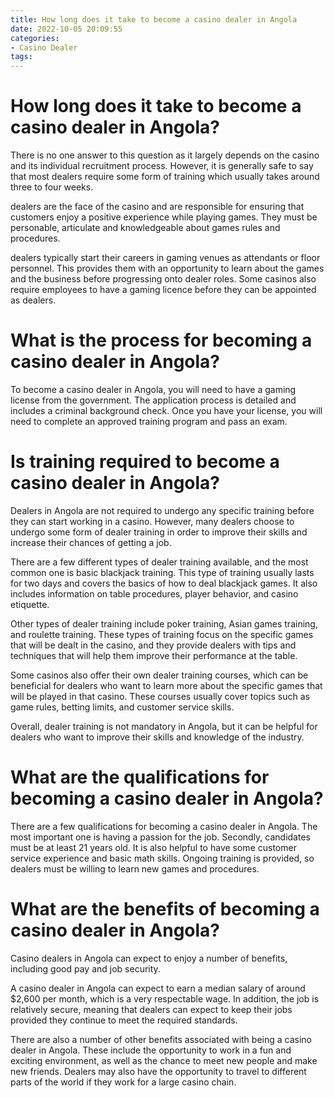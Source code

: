 ```yaml
---
title: How long does it take to become a casino dealer in Angola
date: 2022-10-05 20:09:55
categories:
- Casino Dealer
tags:
---
```



#  How long does it take to become a casino dealer in Angola?

There is no one answer to this question as it largely depends on the casino and its individual recruitment process. However, it is generally safe to say that most dealers require some form of training which usually takes around three to four weeks.

 dealers are the face of the casino and are responsible for ensuring that customers enjoy a positive experience while playing games. They must be personable, articulate and knowledgeable about games rules and procedures.

dealers typically start their careers in gaming venues as attendants or floor personnel. This provides them with an opportunity to learn about the games and the business before progressing onto dealer roles. Some casinos also require employees to have a gaming licence before they can be appointed as dealers.

#  What is the process for becoming a casino dealer in Angola?

To become a casino dealer in Angola, you will need to have a gaming license from the government. The application process is detailed and includes a criminal background check. Once you have your license, you will need to complete an approved training program and pass an exam.

#  Is training required to become a casino dealer in Angola?

Dealers in Angola are not required to undergo any specific training before they can start working in a casino. However, many dealers choose to undergo some form of dealer training in order to improve their skills and increase their chances of getting a job.

There are a few different types of dealer training available, and the most common one is basic blackjack training. This type of training usually lasts for two days and covers the basics of how to deal blackjack games. It also includes information on table procedures, player behavior, and casino etiquette.

Other types of dealer training include poker training, Asian games training, and roulette training. These types of training focus on the specific games that will be dealt in the casino, and they provide dealers with tips and techniques that will help them improve their performance at the table.

Some casinos also offer their own dealer training courses, which can be beneficial for dealers who want to learn more about the specific games that will be played in that casino. These courses usually cover topics such as game rules, betting limits, and customer service skills.

Overall, dealer training is not mandatory in Angola, but it can be helpful for dealers who want to improve their skills and knowledge of the industry.

#  What are the qualifications for becoming a casino dealer in Angola?

There are a few qualifications for becoming a casino dealer in Angola. The most important one is having a passion for the job. Secondly, candidates must be at least 21 years old. It is also helpful to have some customer service experience and basic math skills. Ongoing training is provided, so dealers must be willing to learn new games and procedures.

#  What are the benefits of becoming a casino dealer in Angola?

Casino dealers in Angola can expect to enjoy a number of benefits, including good pay and job security.

A casino dealer in Angola can expect to earn a median salary of around $2,600 per month, which is a very respectable wage. In addition, the job is relatively secure, meaning that dealers can expect to keep their jobs provided they continue to meet the required standards.

There are also a number of other benefits associated with being a casino dealer in Angola. These include the opportunity to work in a fun and exciting environment, as well as the chance to meet new people and make new friends. Dealers may also have the opportunity to travel to different parts of the world if they work for a large casino chain.